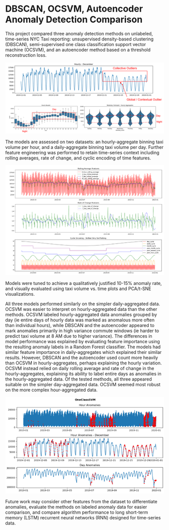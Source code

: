 # DBSCAN, OCSVM, Autoencoder Anomaly Detection Comparison
This project compared three anomaly detection methods on unlabeled, time-series NYC Taxi reporting: unsupervised density-based clustering (DBSCAN), semi-supervised one class classification support vector machine (OCSVM), and an autoencoder method based on a threshold reconstruction loss. 


![Data Exploration](Images/Exploratory_Data_Analysis.png)

The models are assessed on two datasets: an hourly-aggregate binning taxi volume per hour, and a daily-aggregate binning taxi volume per day. Further feature engineering was performed to retain time-series context including rolling averages, rate of change, and cyclic encoding of time features. 

![Feature Engineering](Images/Feature_Engineering.png)

Models were tuned to achieve a qualitatively justified 10-15% anomaly rate, and visually evaluated using taxi volume vs. time plots and PCA/t-SNE visualizations. 

All three models performed similarly on the simpler daily-aggregated data. OCSVM was easier to interpret on hourly-aggregated data than the other methods. OCSVM labeled hourly-aggregated data anomalies grouped by day (ie entire days of hourly data was marked as anomalous more often than individual hours), while DBSCAN and the autoencoder appeared to mark anomalies primarily in high variance commute windows (ie harder to predict taxi volume at 8 AM due to higher variance). The differences in model performance was explained by evaluating feature importance using the resulting anomaly labels in a Random Forest classifier. The models had similar feature importance in daily-aggregates which explained their similar results. However, DBSCAN and the autoencoder used count more heavily than OCSVM in hourly-aggregates, perhaps explaining the hourly variation. OCSVM instead relied on daily rolling average and rate of change in the hourly-aggregates, explaining its ability to label entire days as anomalies in the hourly-aggregated data. Of the tested methods, all three appeared suitable on the simpler day-aggregated data. OCSVM seemed most robust on the more complex hour-aggregated data. 

![OCSVM Anomalies](Images/OCSVM_Anomalies.png)

Future work may consider other features from the dataset to differentiate anomalies, evaluate the methods on labeled anomaly data for easier comparison, and compare algorithm performance to long short-term memory (LSTM) recurrent neural networks (RNN) designed for time-series data.
